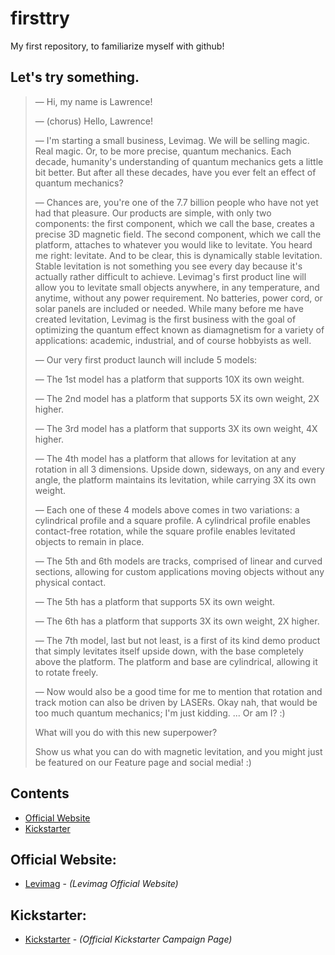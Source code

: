 # firsttry
My first repository, to familiarize myself with github!



## Let's try something.

> &mdash; Hi, my name is Lawrence!
>
> &mdash; (chorus) Hello, Lawrence!
> 
> &mdash; I'm starting a small business, Levimag. We will be selling magic. Real magic. Or, to be more precise, quantum mechanics. Each decade, humanity's understanding of quantum mechanics gets a little bit better. But after all these decades, have you ever felt an effect of quantum mechanics?
> 
> &mdash; Chances are, you're one of the 7.7 billion people who have not yet had that pleasure. Our products are simple, with only two components: the first component, which we call the base, creates a precise 3D magnetic field. The second component, which we call the platform, attaches to whatever you would like to levitate. You heard me right: levitate. And to be clear, this is dynamically stable levitation. Stable levitation is not something you see every day because it's actually rather difficult to achieve. Levimag's first product line will allow you to levitate small objects anywhere, in any temperature, and anytime, without any power requirement. No batteries, power cord, or solar panels are included or needed. While many before me have created levitation, Levimag is the first business with the goal of optimizing the quantum effect known as diamagnetism for a variety of applications: academic, industrial, and of course hobbyists as well.
> 
> 
> 
> &mdash; Our very first product launch will include 5 models:
> 
> &mdash; The 1st model has a platform that supports 10X its own weight.
> 
> &mdash; The 2nd model has a platform that supports 5X its own weight, 2X higher.
> 
> &mdash; The 3rd model has a platform that supports 3X its own weight, 4X higher.
> 
> &mdash; The 4th model has a platform that allows for levitation at any rotation in all 3 dimensions. Upside down, sideways, on any and every angle, the platform maintains its levitation, while carrying 3X its own weight.
> 
> &mdash; Each one of these 4 models above comes in two variations: a cylindrical profile and a square profile. A cylindrical profile enables contact-free rotation, while the square profile enables levitated objects to remain in place.
> 
> &mdash; The 5th and 6th models are tracks, comprised of linear and curved sections, allowing for custom applications moving objects without any physical contact.
> 
> &mdash; The 5th has a platform that supports 5X its own weight.
> 
> &mdash; The 6th has a platform that supports 3X its own weight, 2X higher.
> 
> &mdash; The 7th model, last but not least, is a first of its kind demo product that simply levitates itself upside down, with the base completely above the platform. The platform and base are cylindrical, allowing it to rotate freely.
> 
> &mdash; Now would also be a good time for me to mention that rotation and track motion can also be driven by LASERs. Okay nah, that would be too much quantum mechanics; I'm just kidding. ... Or am I? :)
> 
> 
> 
> What will you do with this new superpower? 
>
> Show us what you can do with magnetic levitation, and you might just be featured on our Feature page and social media! :)



## Contents

 * [Official Website](#official-website)
 * [Kickstarter](#kickstarter)


## Official Website:
 * [Levimag](https://www.levimag.com) - *(Levimag Official Website)*

## Kickstarter:
 * [Kickstarter](https://www.kickstarter.com) - *(Official Kickstarter Campaign Page)*
